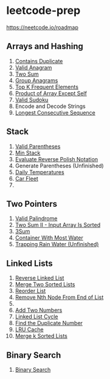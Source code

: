 # leetcode-prep

https://neetcode.io/roadmap

## Arrays and Hashing

<ol>
    <li><a href="./arrays/q1/README.md">Contains Duplicate</a></li>
    <li><a href="./arrays/q2/README.md">Valid Anagram</a></li>
    <li><a href="./arrays/q3/README.md">Two Sum</a></li>
    <li><a href="./arrays/q4/README.md">Group Anagrams</a></li>
    <li><a href="./arrays/q5/README.md">Top K Frequent Elements</a></li>
    <li><a href="./arrays/q6/README.md">Product of Array Except Self</a></li>
    <li><a href="./arrays/q7/README.md">Valid Sudoku</a></li>
    <li>Encode and Decode Strings</li>
    <li><a href="./arrays/q9/README.md">Longest Consecutive Sequence</a></li>
</ol>

## Stack
<ol>
    <li><a href="./stack/q1/README.md">Valid Parentheses</a></li>
    <li><a href="./stack/q2/README.md">Min Stack</a></li>
    <li><a href="./stack/q3/README.md">Evaluate Reverse Polish Notation</a></li>
    <li>Generate Parentheses (Unfinished)</li>
    <li><a href="./stack/q5/README.md">Daily Temperatures</a></li>
    <li><a href="./stack/q6/README.md">Car Fleet</a></li>
    <li><a href="./stack/q7/README.md"></a></li>
</ol>

## Two Pointers
<ol>
    <li><a href="./two pointers/q1/README.md">Valid Palindrome</a></li>
    <li><a href="./two pointers/q2/README.md">Two Sum II - Input Array Is Sorted</a></li>
    <li><a href="./two pointers/q3/README.md">3Sum</a></li>
    <li><a href="./two pointers/q4/README.md">Container With Most Water</a></li>
    <li><a href="./two pointers/q5/README.md">Trapping Rain Water (Unfinished)</a></li>
</ol>

## Linked Lists
<ol>
    <li><a href="./linked lists/q1/README.md">Reverse Linked List</a></li>
    <li><a href="./linked lists/q2/README.md">Merge Two Sorted Lists</a></li>
    <li><a href="./linked lists/q3/README.md">Reorder List</a></li>
    <li><a href="./linked lists/q4/README.md">Remove Nth Node From End of List</a></li>
    <li><a href="./linked lists/q5/README.md"></a></li>
    <li><a href="./linked lists/q6/README.md">Add Two Numbers</a></li>
    <li><a href="./linked lists/q7/README.md">Linked List Cycle</a></li>
    <li><a href="./linked lists/q8/README.md">Find the Duplicate Number</a></li>
    <li><a href="./linked lists/q9/README.md">LRU Cache</a></li>
    <li><a href="./linked lists/q9/README.md">Merge k Sorted Lists</a></li>
</ol>

## Binary Search
<ol>
    <li><a href="./binary search/q1/README.md">Binary Search</a></li>
</ol>